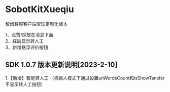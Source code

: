 # SobotKitXueqiu
智齿客服客户端雪球定制化版本

1、点赞/踩放在消息下面  
2、踩后显示转人工  
3、新增悬浮评价按钮  


## SDK 1.0.7 版本更新说明[2023-2-10]
1.【新增】智能转人工
  （机器人模式下通过设置unWordsCount和isShowTansfer不显示转人工按钮）
